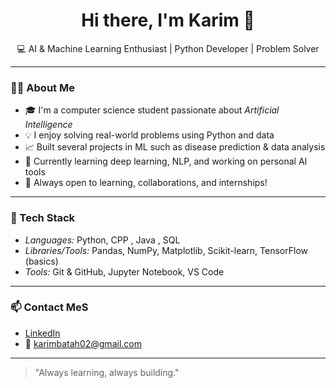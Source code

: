 <h1 align="center">Hi there, I'm Karim 👋</h1>

<p align="center">
  💻 AI & Machine Learning Enthusiast | Python Developer | Problem Solver  
</p>

---

### 👨‍🎓 About Me

- 🎓 I'm a computer science student passionate about *Artificial Intelligence*
- 💡 I enjoy solving real-world problems using Python and data
- 📈 Built several projects in ML such as disease prediction & data analysis
- 🌱 Currently learning deep learning, NLP, and working on personal AI tools
- 🤝 Always open to learning, collaborations, and internships!

---

### 🔧 Tech Stack

- *Languages:* Python, CPP , Java , SQL 
- *Libraries/Tools:* Pandas, NumPy, Matplotlib, Scikit-learn, TensorFlow (basics)  
- *Tools:* Git & GitHub, Jupyter Notebook, VS Code  

---



### 📫 Contact MeS

- [LinkedIn](www.linkedin.com/in/karim-anwr-4b71ab241)
- 📩 karimbatah02@gmail.com

---

> "Always learning, always building."
